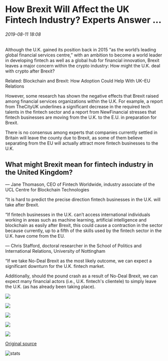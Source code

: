 # How Brexit Will Affect the UK Fintech Industry? Experts Answer ...

###### 2019-08-11 18:08

Although the U.K. gained its position back in 2015 “as the world’s leading global financial services centre,” with an ambition to become a world leader in developing fintech as well as a global hub for financial innovation, Brexit leaves a major concern within the crypto industry: How might the U.K. deal with crypto after Brexit?

Related: Blockchain and Brexit: How Adoption Could Help With UK–EU Relations

However, some research has shown the negative effects that Brexit raised among financial services organizations within the U.K. For example, a report from TheCityUK underlines a significant decrease in the required tech talents in the fintech sector and a report from NewFinancial stresses that fintech businesses are moving from the U.K. to the E.U. in preparation for Brexit.

There is no consensus among experts that companies currently settled in Britain will leave the county due to Brexit, as some of them believe separating from the EU will actually attract more fintech businesses to the U.K.

## What might Brexit mean for fintech industry in the United Kingdom?

— Jane Thomason, CEO of Fintech Worldwide, industry associate of the UCL Centre for Blockchain Technologies







“It is hard to predict the precise direction fintech businesses in the U.K. will take after Brexit.

“If fintech businesses in the U.K. can’t access international individuals working in areas such as machine learning, artificial intelligence and blockchain as easily after Brexit, this could cause a contraction in the sector because currently, up to a fifth of the skills used by the fintech sector in the U.K. have come from the EU.

— Chris Stafford, doctoral researcher in the School of Politics and International Relations, University of Nottingham







“If we take No-Deal Brexit as the most likely outcome, we can expect a significant downturn for the U.K. fintech market.

Additionally, should the pound crash as a result of No-Deal Brexit, we can expect many financial actors (i.e., U.K. fintech's clientele) to simply leave the U.K. (as has already been taking place).

![](https://s3.cointelegraph.com/storage/uploads/view/9923d23a507e20c443a74b204a3badbe.jpg)

![](https://s3.cointelegraph.com/storage/uploads/view/47f86f2d5297c8af4e222f50b1459dc3.jpg)

![](https://s3.cointelegraph.com/storage/uploads/view/042b152b4fa5753a3d840713417bb18d.jpg)

![](https://s3.cointelegraph.com/storage/uploads/view/95b3eb862bc72025942239d2c72a879f.jpg)

![](https://s3.cointelegraph.com/storage/uploads/view/7f48f005f319405bf7a5045bf1db0dc0.jpg)

[Original source](https://cointelegraph.com/news/how-brexit-will-affect-the-uk-fintech-industry-experts-answer)

![stats](https://c.statcounter.com/11760860/0/a89fa40b/1/ "stats")